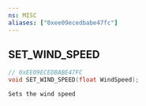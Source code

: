 ```yaml
---
ns: MISC
aliases: ["0xee09ecedbabe47fc"]
---
```

## SET_WIND_SPEED

```c
// 0xEE09ECEDBABE47FC
void SET_WIND_SPEED(float WindSpeed);
```

```
Sets the wind speed
```
